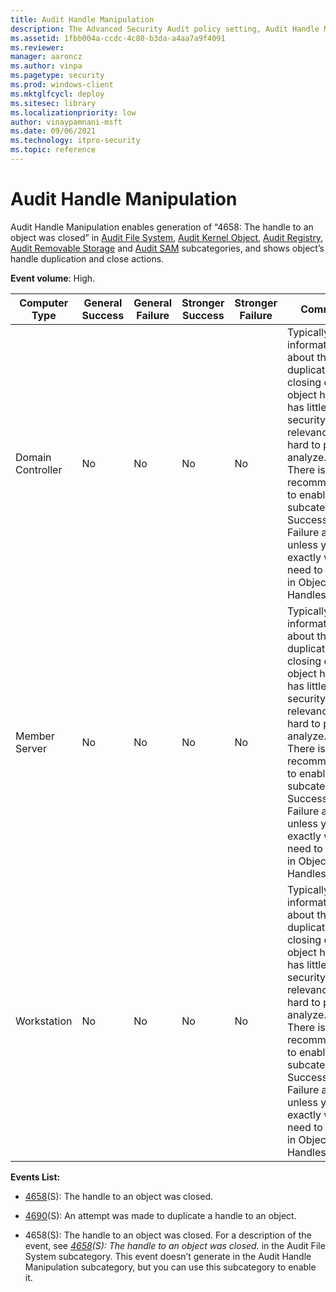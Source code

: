 ```yaml
---
title: Audit Handle Manipulation 
description: The Advanced Security Audit policy setting, Audit Handle Manipulation, determines if audit events are generated when a handle to an object is opened or closed.
ms.assetid: 1fbb004a-ccdc-4c80-b3da-a4aa7a9f4091
ms.reviewer: 
manager: aaroncz
ms.author: vinpa
ms.pagetype: security
ms.prod: windows-client
ms.mktglfcycl: deploy
ms.sitesec: library
ms.localizationpriority: low
author: vinaypamnani-msft
ms.date: 09/06/2021
ms.technology: itpro-security
ms.topic: reference
---
```


# Audit Handle Manipulation


Audit Handle Manipulation enables generation of “4658: The handle to an object was closed” in [Audit File System](audit-file-system.md), [Audit Kernel Object](audit-kernel-object.md), [Audit Registry](audit-registry.md), [Audit Removable Storage](audit-removable-storage.md) and [Audit SAM](audit-sam.md) subcategories, and shows object’s handle duplication and close actions.

**Event volume**: High.

| Computer Type     | General Success | General Failure | Stronger Success | Stronger Failure | Comments |
|-------------------|-----------------|-----------------|------------------|------------------|----------|
| Domain Controller | No              | No              | No               | No               | Typically, information about the duplication or closing of an object handle has little to no security relevance and is hard to parse or analyze.<br>There is no recommendation to enable this subcategory for Success or Failure auditing, unless you know exactly what you need to monitor in Object’s Handles level. |
| Member Server     | No              | No              | No               | No               | Typically, information about the duplication or closing of an object handle has little to no security relevance and is hard to parse or analyze.<br>There is no recommendation to enable this subcategory for Success or Failure auditing, unless you know exactly what you need to monitor in Object’s Handles level. |
| Workstation       | No              | No              | No               | No               | Typically, information about the duplication or closing of an object handle has little to no security relevance and is hard to parse or analyze.<br>There is no recommendation to enable this subcategory for Success or Failure auditing, unless you know exactly what you need to monitor in Object’s Handles level. |

**Events List:**

- [4658](event-4658.md)(S): The handle to an object was closed.

- [4690](event-4690.md)(S): An attempt was made to duplicate a handle to an object.

- 4658(S): The handle to an object was closed. For a description of the event, see _[4658](event-4658.md)(S): The handle to an object was closed._ in the Audit File System subcategory. This event doesn’t generate in the Audit Handle Manipulation subcategory, but you can use this subcategory to enable it.
